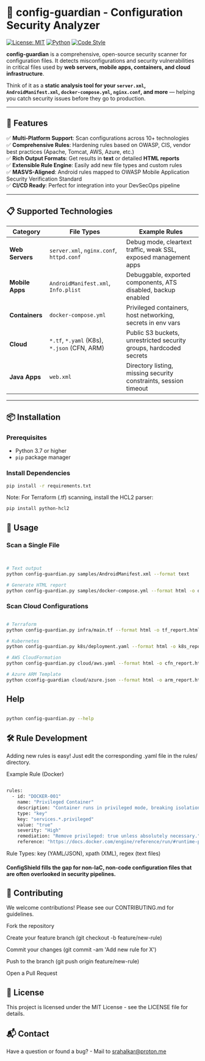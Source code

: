 # 🔐 config-guardian - Configuration Security Analyzer

[![License: MIT](https://img.shields.io/badge/License-MIT-blue.svg)](LICENSE)
[![Python](https://img.shields.io/badge/Python-3.7%2B-blue)](https://www.python.org)
[![Code Style](https://img.shields.io/badge/code%20style-black-000000.svg)](https://github.com/psf/black)

**config-guardian** is a comprehensive, open-source security scanner for configuration files. It detects misconfigurations and security vulnerabilities in critical files used by **web servers, mobile apps, containers, and cloud infrastructure**.

Think of it as a **static analysis tool for your `server.xml`, `AndroidManifest.xml`, `docker-compose.yml`, `nginx.conf`, and more** — helping you catch security issues before they go to production.

---

## 🚀 Features

✅ **Multi-Platform Support**: Scan configurations across 10+ technologies  
✅ **Comprehensive Rules**: Hardening rules based on OWASP, CIS, vendor best practices (Apache, Tomcat, AWS, Azure, etc.)  
✅ **Rich Output Formats**: Get results in **text** or detailed **HTML reports**  
✅ **Extensible Rule Engine**: Easily add new file types and custom rules  
✅ **MASVS-Aligned**: Android rules mapped to OWASP Mobile Application Security Verification Standard  
✅ **CI/CD Ready**: Perfect for integration into your DevSecOps pipeline  

---

## 📋 Supported Technologies

| Category | File Types | Example Rules |
|--------|-----------|---------------|
| **Web Servers** | `server.xml`, `nginx.conf`, `httpd.conf` | Debug mode, cleartext traffic, weak SSL, exposed management apps |
| **Mobile Apps** | `AndroidManifest.xml`, `Info.plist` | Debuggable, exported components, ATS disabled, backup enabled |
| **Containers** | `docker-compose.yml` | Privileged containers, host networking, secrets in env vars |
| **Cloud** | `*.tf`, `*.yaml` (K8s), `*.json` (CFN, ARM) | Public S3 buckets, unrestricted security groups, hardcoded secrets |
| **Java Apps** | `web.xml` | Directory listing, missing security constraints, session timeout |

---

## 📦 Installation

### Prerequisites
- Python 3.7 or higher
- `pip` package manager

### Install Dependencies
```bash
pip install -r requirements.txt
```

Note: For Terraform (.tf) scanning, install the HCL2 parser: 

```bash
pip install python-hcl2
```

## 🧪 Usage 

### Scan a Single File
```bash


# Text output
python config-guardian.py samples/AndroidManifest.xml --format text

# Generate HTML report
python config-guardian.py samples/docker-compose.yml --format html -o docker_report.html
```

### Scan Cloud Configurations
```bash

# Terraform
python config-guardian.py infra/main.tf --format html -o tf_report.html

# Kubernetes
python config-guardian.py k8s/deployment.yaml --format html -o k8s_report.html

# AWS CloudFormation
python config-guardian.py cloud/aws.yaml --format html -o cfn_report.html

# Azure ARM Template
python cconfig-guardian cloud/azure.json --format html -o arm_report.html
```

## Help
```bash

python config-guardian.py --help
```

## 🛠️ Rule Development

Adding new rules is easy! Just edit the corresponding .yaml file in the rules/ directory.

Example Rule (Docker)
```bash

rules:
  - id: "DOCKER-001"
    name: "Privileged Container"
    description: "Container runs in privileged mode, breaking isolation."
    type: "key"
    key: "services.*.privileged"
    value: "true"
    severity: "High"
    remediation: "Remove privileged: true unless absolutely necessary."
    reference: "https://docs.docker.com/engine/reference/run/#runtime-privilege-and-linux-capabilities"
```
Rule Types: key (YAML/JSON), xpath (XML), regex (text files) 

#### ConfigShield fills the gap for non-IaC, non-code configuration files that are often overlooked in security pipelines.

## 🤝 Contributing

We welcome contributions! Please see our CONTRIBUTING.md for guidelines.

Fork the repository

Create your feature branch (git checkout -b feature/new-rule)

Commit your changes (git commit -am 'Add new rule for X')

Push to the branch (git push origin feature/new-rule)

Open a Pull Request

## 📄 License

This project is licensed under the MIT License - see the LICENSE file for details.

## 📬 Contact
Have a question or found a bug? - Mail to srahalkar@proton.me
